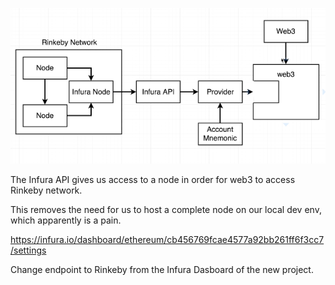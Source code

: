 ![something](images/deployments.png)

The Infura API gives us access to a node in order for web3 to access Rinkeby network.

This removes the need for us to host a complete node on our local dev env, which apparently is a pain.

https://infura.io/dashboard/ethereum/cb456769fcae4577a92bb261ff6f3cc7/settings

Change endpoint to Rinkeby from the Infura Dasboard of the new project.
